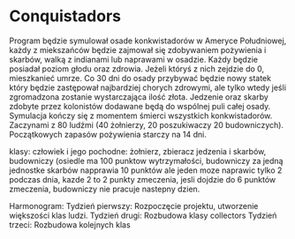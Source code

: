 # Conquistadors

Program będzie symulował osade konkwistadorów w Ameryce Południowej, każdy z miekszańców będzie zajmował się zdobywaniem pożywienia i skarbów, walką z indianami lub naprawami w osadzie. Każdy będzie posiadał poziom głodu oraz zdrowia. Jeżeli któryś z nich zejdzie do 0, mieszkanieć umrze. Co 30 dni do osady przybywać będzie nowy statek który będzie zastępował najbardziej chorych zdrowymi, ale tylko wtedy jeśli zgromadzona zostanie wystarczająca ilość złota. Jedzenie oraz skarby zdobyte przez kolonistów dodawane będą do wspólnej puli całej osady. Symulacja kończy się z momentem śmierci wszystkich konkwistadorów. Zaczynami z 80 ludźmi (40 żołnierzy, 20 poszukiwaczy 20 budowniczych). Początkowych zapasów pożywienia starczy na 14 dni.

klasy: człowiek i jego pochodne: żołnierz, zbieracz jedzenia i skarbów, budowniczy (osiedle ma 100 punktow wytrzymałości, budowniczy za jedną jednostke skarbów napprawia 10 punktów ale jeden moze naprawic tylko 2 podczas dnia, kazde 2 to 2 punkty zmeczenia, jesli dojdzie do 6 punktów zmeczenia, budowniczy nie pracuje nastepny dzien.

Harmonogram:
Tydzień pierwszy: Rozpoczęcie projektu, utworzenie większości klas ludzi.
Tydzień drugi: Rozbudowa klasy collectors
Tydzień trzeci: Rozbudowa kolejnych klas
